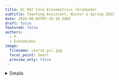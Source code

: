 ```yaml
---
title: EC 607 Core Econometrics (Graduate)
subtitle: Teaching Assistant, Winter & Spring 2021
date: 2020-06-05T07:16:18.548Z
draft: false
featured: false
authors:
  - P.
  - Economides
image:
  filename: course_pic.jpg
  focal_point: Smart
  preview_only: false
---
```


<details>
In EC 607 II, I conducted labs and guided 1st year PhD students through homework solutions. 
In the next term, EC 607 III required me to teach these same 1st years how to use `R`. 
I have since handed these lessons on to other teaching assistants in an effort to streamline the process.

👉 [See Github Resources](https://github.com/peconomi/spring2021_core_metrics_lab)
